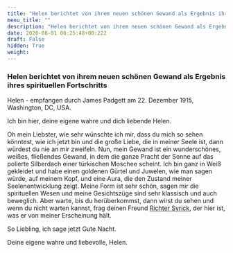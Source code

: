 ```yaml
---
title: "Helen berichtet von ihrem neuen schönen Gewand als Ergebnis ihres spirituellen Fortschritts"
menu_title: ""
description: "Helen berichtet von ihrem neuen schönen Gewand als Ergebnis ihres spirituellen Fortschritts"
date: 2020-08-01 06:25:48+00:222
draft: False
hidden: True
weight:
---
```

### Helen berichtet von ihrem neuen schönen Gewand als Ergebnis ihres spirituellen Fortschritts

Helen - empfangen durch James Padgett am 22. Dezember 1915, Washington, DC, USA.

Ich bin hier, deine eigene wahre und dich liebende Helen.

Oh mein Liebster, wie sehr wünschte ich mir, dass du mich so sehen könntest, wie ich jetzt bin und die große Liebe, die in meiner Seele ist, dann würdest du nie an mir zweifeln. Nun, mein Gewand ist ein wunderschönes, weißes, fließendes Gewand, in dem die ganze Pracht der Sonne auf das polierte Silberdach einer türkischen Moschee scheint. Ich bin ganz in Weiß gekleidet und habe einen goldenen Gürtel und Juwelen, wie man sagen würde, auf meinem Kopf, und eine Aura, die den Zustand meiner Seelenentwicklung zeigt. Meine Form ist sehr schön, sagen mir die spirituellen Wesen und meine Gesichtszüge sind sehr klassisch und auch beweglich. Aber warte, bis du herüberkommst, dann wirst du sehen und wenn du nicht warten kannst, frag deinen Freund [Richter Syrick](/padgett-botschaften/padgett-botschaften-in-reihenfolge-des-datums/padgett-botschaften-1915-september-dezember/richter-syrick-bestaetigt-helens-schoenheit-jep-richter-syrick-22-dezember-1915/), der hier ist, was er von meiner Erscheinung hält.

So Liebling, ich sage jetzt Gute Nacht.

Deine eigene wahre und liebevolle, Helen.
